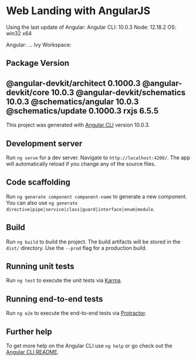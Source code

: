 # Web Landing with AngularJS

Using the last update of Angular:
Angular CLI: 10.0.3
Node: 12.18.2
OS: win32 x64

Angular:
...
Ivy Workspace:

Package                      Version
------------------------------------------------------
@angular-devkit/architect    0.1000.3
@angular-devkit/core         10.0.3
@angular-devkit/schematics   10.0.3
@schematics/angular          10.0.3
@schematics/update           0.1000.3
rxjs                         6.5.5
------------------------------------------------------


This project was generated with [Angular CLI](https://github.com/angular/angular-cli) version 10.0.3.

## Development server

Run `ng serve` for a dev server. Navigate to `http://localhost:4200/`. The app will automatically reload if you change any of the source files.

## Code scaffolding

Run `ng generate component component-name` to generate a new component. You can also use `ng generate directive|pipe|service|class|guard|interface|enum|module`.

## Build

Run `ng build` to build the project. The build artifacts will be stored in the `dist/` directory. Use the `--prod` flag for a production build.

## Running unit tests

Run `ng test` to execute the unit tests via [Karma](https://karma-runner.github.io).

## Running end-to-end tests

Run `ng e2e` to execute the end-to-end tests via [Protractor](http://www.protractortest.org/).

## Further help

To get more help on the Angular CLI use `ng help` or go check out the [Angular CLI README](https://github.com/angular/angular-cli/blob/master/README.md).
